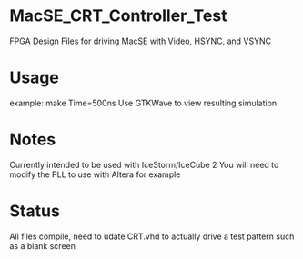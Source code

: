 # MacSE_CRT_Controller_Test
FPGA Design Files for driving MacSE with Video, HSYNC, and VSYNC
# Usage
example: make Time=500ns
Use GTKWave to view resulting simulation
# Notes
Currently intended to be used with IceStorm/IceCube 2
You will need to modify the PLL to use with Altera for example
# Status
All files compile, need to udate CRT.vhd to actually drive a test
pattern such as a blank screen
